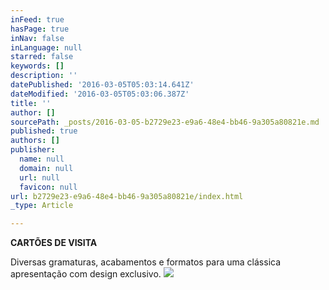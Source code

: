 ```yaml
---
inFeed: true
hasPage: true
inNav: false
inLanguage: null
starred: false
keywords: []
description: ''
datePublished: '2016-03-05T05:03:14.641Z'
dateModified: '2016-03-05T05:03:06.387Z'
title: ''
author: []
sourcePath: _posts/2016-03-05-b2729e23-e9a6-48e4-bb46-9a305a80821e.md
published: true
authors: []
publisher:
  name: null
  domain: null
  url: null
  favicon: null
url: b2729e23-e9a6-48e4-bb46-9a305a80821e/index.html
_type: Article

---
```

**CARTÕES DE VISITA**

Diversas gramaturas, acabamentos e formatos para uma clássica apresentação com design exclusivo.
![](https://the-grid-user-content.s3-us-west-2.amazonaws.com/49f02474-3569-4f63-a499-04a6d0279b3c.png)
